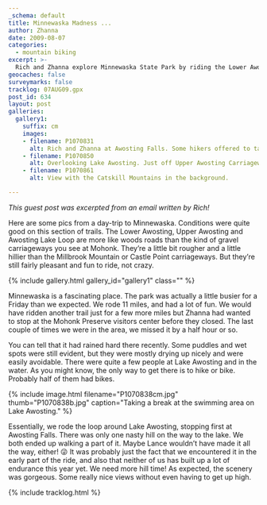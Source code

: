 ```yaml
---
_schema: default
title: Minnewaska Madness ...
author: Zhanna
date: 2009-08-07
categories:
  - mountain biking
excerpt: >- 
  Rich and Zhanna explore Minnewaska State Park by riding the Lower Awosting, Upper Awosting and Awosting Lake trails.
geocaches: false
surveymarks: false
tracklog: 07AUG09.gpx
post_id: 634
layout: post    
galleries:
  gallery1:
    suffix: cm
    images:
    - filename: P1070831
      alt: Rich and Zhanna at Awosting Falls. Some hikers offered to take our photo.
    - filename: P1070850
      alt: Overlooking Lake Awosting. Just off Upper Awosting Carriageway.    
    - filename: P1070861
      alt: View with the Catskill Mountains in the background.         

---
```


_This guest post was excerpted from an email written by Rich!_

Here are some pics from a day-trip to Minnewaska.  Conditions were quite good on this section of trails.  The Lower Awosting, Upper Awosting and Awosting Lake Loop are more like woods roads than the kind of gravel carriageways you see at Mohonk.  They’re a little bit rougher and a little hillier than the Millbrook Mountain or Castle Point carriageways.  But they’re still fairly pleasant and fun to ride, not crazy.  

{% include gallery.html gallery_id="gallery1" class="" %}

Minnewaska is a fascinating place.  The park was actually a little busier for a Friday than we expected.  We rode 11 miles, and had a lot of fun.  We would have ridden another trail just for a few more miles but Zhanna had wanted to stop at the Mohonk Preserve visitors center before they closed.  The last couple of times we were in the area, we missed it by a half hour or so.  

You can tell that it had rained hard there recently.  Some puddles and wet spots were still evident, but they were mostly drying up nicely and were easily avoidable.  There were quite a few people at Lake Awosting and in the water.  As you might know, the only way to get there is to hike or bike.  Probably half of them had bikes.  

{% include image.html filename="P1070838cm.jpg" thumb="P1070838b.jpg" caption="Taking a break at the swimming area on Lake Awosting." %}

Essentially, we rode the loop around Lake Awosting, stopping first at Awosting Falls.  There was only one nasty hill on the way to the lake.  We both ended up walking a part of it.  Maybe Lance wouldn’t have made it all the way, either!  :stuck_out_tongue_winking_eye:  It was probably just the fact that we encountered it in the early part of the ride, and also that neither of us has built up a lot of endurance this year yet.  We need more hill time!  As expected, the scenery was gorgeous.  Some really nice views without even having to get up high.

{% include tracklog.html %}

